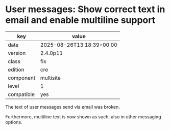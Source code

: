 [//]: # (werk v2)
# User messages: Show correct text in email and enable multiline support

key        | value
---------- | ---
date       | 2025-08-26T13:18:39+00:00
version    | 2.4.0p11
class      | fix
edition    | cre
component  | multisite
level      | 1
compatible | yes

The text of user messages send via email was broken.

Furthermore, multiline text is now shown as such, also in other messaging
options.
